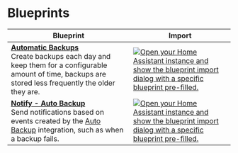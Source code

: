 # Blueprints

<!-- table-automation -->
| Blueprint | Import |
| --------- | ------ |
| [**Automatic Backups**](automation/automatic_backups.yaml)<br>Create backups each day and keep them for a configurable amount of time, backups are stored less frequently the older they are. | [![Open your Home Assistant instance and show the blueprint import dialog with a specific blueprint pre-filled.](https://my.home-assistant.io/badges/blueprint_import.svg)](https://my.home-assistant.io/redirect/blueprint_import/?blueprint_url=https%3A//raw.githubusercontent.com/jcwillox/home-assistant-blueprints/main/automation/automatic_backups.yaml) |
| [**Notify - Auto Backup**](automation/notify_auto_backup.yaml)<br>Send notifications based on events created by the [Auto Backup](https://jcwillox.github.io/hass-auto-backup) integration, such as when a backup fails. | [![Open your Home Assistant instance and show the blueprint import dialog with a specific blueprint pre-filled.](https://my.home-assistant.io/badges/blueprint_import.svg)](https://my.home-assistant.io/redirect/blueprint_import/?blueprint_url=https%3A//raw.githubusercontent.com/jcwillox/home-assistant-blueprints/main/automation/notify_auto_backup.yaml) |
<!-- table-automation-end -->
